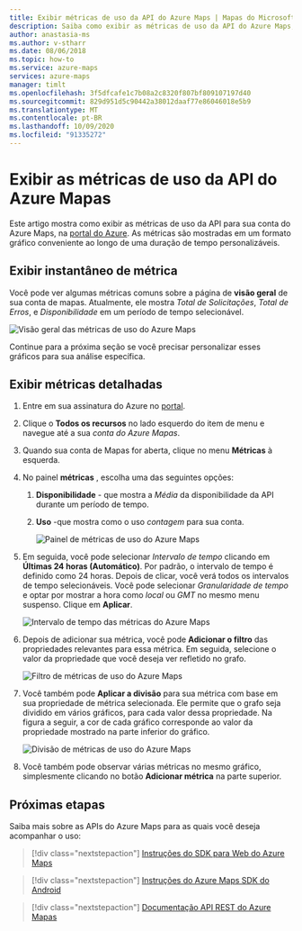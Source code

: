 ```yaml
---
title: Exibir métricas de uso da API do Azure Maps | Mapas do Microsoft Azure
description: Saiba como exibir as métricas de uso da API do Azure Maps, como solicitações totais, total de erros e disponibilidade. Consulte Como filtrar dados e dividir os resultados.
author: anastasia-ms
ms.author: v-stharr
ms.date: 08/06/2018
ms.topic: how-to
ms.service: azure-maps
services: azure-maps
manager: timlt
ms.openlocfilehash: 3f5dfcafe1c7b08a2c8320f807bf809107197d40
ms.sourcegitcommit: 829d951d5c90442a38012daaf77e86046018e5b9
ms.translationtype: MT
ms.contentlocale: pt-BR
ms.lasthandoff: 10/09/2020
ms.locfileid: "91335272"
---
```

# <a name="view-azure-maps-api-usage-metrics"></a>Exibir as métricas de uso da API do Azure Mapas

Este artigo mostra como exibir as métricas de uso da API para sua conta do Azure Maps, na [portal do Azure](https://portal.azure.com). As métricas são mostradas em um formato gráfico conveniente ao longo de uma duração de tempo personalizáveis.

## <a name="view-metric-snapshot"></a>Exibir instantâneo de métrica

Você pode ver algumas métricas comuns sobre a página de **visão geral** de sua conta de mapas. Atualmente, ele mostra *Total de Solicitações*, *Total de Erros*, e *Disponibilidade* em um período de tempo selecionável.

![Visão geral das métricas de uso do Azure Maps](media/how-to-view-api-usage/portal-overview.png)

Continue para a próxima seção se você precisar personalizar esses gráficos para sua análise específica.

## <a name="view-detailed-metrics"></a>Exibir métricas detalhadas

1. Entre em sua assinatura do Azure no [portal](https://portal.azure.com).

2. Clique o **Todos os recursos** no lado esquerdo do item de menu e navegue até a sua *conta do Azure Mapas*.

3. Quando sua conta de Mapas for aberta, clique no menu **Métricas** à esquerda.

4. No painel **métricas** , escolha uma das seguintes opções:

   1. **Disponibilidade** - que mostra a *Média* da disponibilidade da API durante um período de tempo.
   2. **Uso** -que mostra como o uso *contagem* para sua conta.

      ![Painel de métricas de uso do Azure Maps](media/how-to-view-api-usage/portal-metrics.png)

5. Em seguida, você pode selecionar *Intervalo de tempo* clicando em **Últimas 24 horas (Automático)**. Por padrão, o intervalo de tempo é definido como 24 horas. Depois de clicar, você verá todos os intervalos de tempo selecionáveis. Você pode selecionar *Granularidade de tempo* e optar por mostrar a hora como *local* ou *GMT* no mesmo menu suspenso. Clique em **Aplicar**.

    ![Intervalo de tempo das métricas do Azure Maps](media/how-to-view-api-usage/time-range.png)

6. Depois de adicionar sua métrica, você pode **Adicionar o filtro** das propriedades relevantes para essa métrica. Em seguida, selecione o valor da propriedade que você deseja ver refletido no grafo.

    ![Filtro de métricas de uso do Azure Maps](media/how-to-view-api-usage/filter.png)

7. Você também pode **Aplicar a divisão** para sua métrica com base em sua propriedade de métrica selecionada. Ele permite que o grafo seja dividido em vários gráficos, para cada valor dessa propriedade. Na figura a seguir, a cor de cada gráfico corresponde ao valor da propriedade mostrado na parte inferior do gráfico.

    ![Divisão de métricas de uso do Azure Maps](media/how-to-view-api-usage/splitting.png)

8. Você também pode observar várias métricas no mesmo gráfico, simplesmente clicando no botão **Adicionar métrica** na parte superior.

## <a name="next-steps"></a>Próximas etapas

Saiba mais sobre as APIs do Azure Maps para as quais você deseja acompanhar o uso:
> [!div class="nextstepaction"] 
> [Instruções do SDK para Web do Azure Maps](how-to-use-map-control.md)

> [!div class="nextstepaction"] 
> [Instruções do Azure Maps SDK do Android](how-to-use-android-map-control-library.md)

> [!div class="nextstepaction"]
> [Documentação API REST do Azure Mapas](https://docs.microsoft.com/rest/api/maps)

